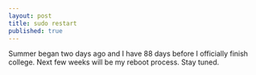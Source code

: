 ```yaml
---
layout: post
title: sudo restart
published: true
---
```


Summer began two days ago and I have 88 days before I officially finish college. Next few weeks will be my reboot process. Stay tuned.
